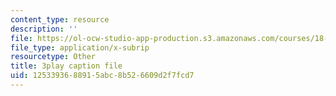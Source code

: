 ```yaml
---
content_type: resource
description: ''
file: https://ol-ocw-studio-app-production.s3.amazonaws.com/courses/18-01sc-single-variable-calculus-fall-2010/1253393688915abc8b526609d2f7fcd7_zUEuKrxgHws.vtt
file_type: application/x-subrip
resourcetype: Other
title: 3play caption file
uid: 12533936-8891-5abc-8b52-6609d2f7fcd7
---
```

